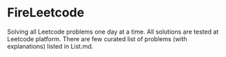 # FireLeetcode
Solving all Leetcode problems one day at a time. All solutions are tested at Leetcode platform.
There are few curated list of problems (with explanations) listed in List.md.

